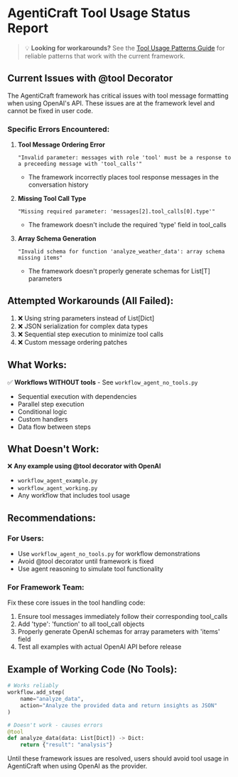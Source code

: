 # AgentiCraft Tool Usage Status Report

> 💡 **Looking for workarounds?** See the [Tool Usage Patterns Guide](/docs/guides/tool-usage-patterns.md) for reliable patterns that work with the current framework.

## Current Issues with @tool Decorator

The AgentiCraft framework has critical issues with tool message formatting when using OpenAI's API. These issues are at the framework level and cannot be fixed in user code.

### Specific Errors Encountered:

1. **Tool Message Ordering Error**
   ```
   "Invalid parameter: messages with role 'tool' must be a response to a preceeding message with 'tool_calls'"
   ```
   - The framework incorrectly places tool response messages in the conversation history

2. **Missing Tool Call Type**
   ```
   "Missing required parameter: 'messages[2].tool_calls[0].type'"
   ```
   - The framework doesn't include the required 'type' field in tool_calls

3. **Array Schema Generation**
   ```
   "Invalid schema for function 'analyze_weather_data': array schema missing items"
   ```
   - The framework doesn't properly generate schemas for List[T] parameters

## Attempted Workarounds (All Failed):

1. ❌ Using string parameters instead of List[Dict]
2. ❌ JSON serialization for complex data types
3. ❌ Sequential step execution to minimize tool calls
4. ❌ Custom message ordering patches

## What Works:

✅ **Workflows WITHOUT tools** - See `workflow_agent_no_tools.py`
- Sequential execution with dependencies
- Parallel step execution
- Conditional logic
- Custom handlers
- Data flow between steps

## What Doesn't Work:

❌ **Any example using @tool decorator with OpenAI**
- `workflow_agent_example.py`
- `workflow_agent_working.py`
- Any workflow that includes tool usage

## Recommendations:

### For Users:
- Use `workflow_agent_no_tools.py` for workflow demonstrations
- Avoid @tool decorator until framework is fixed
- Use agent reasoning to simulate tool functionality

### For Framework Team:
Fix these core issues in the tool handling code:
1. Ensure tool messages immediately follow their corresponding tool_calls
2. Add 'type': 'function' to all tool_call objects
3. Properly generate OpenAI schemas for array parameters with 'items' field
4. Test all examples with actual OpenAI API before release

## Example of Working Code (No Tools):

```python
# Works reliably
workflow.add_step(
    name="analyze_data",
    action="Analyze the provided data and return insights as JSON"
)

# Doesn't work - causes errors
@tool
def analyze_data(data: List[Dict]) -> Dict:
    return {"result": "analysis"}
```

Until these framework issues are resolved, users should avoid tool usage in AgentiCraft when using OpenAI as the provider.
